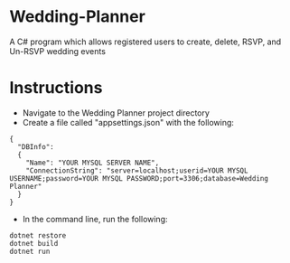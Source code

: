 # Wedding-Planner
A C# program which allows registered users to create, delete, RSVP, and Un-RSVP wedding events

# Instructions
* Navigate to the Wedding Planner project directory
* Create a file called "appsettings.json" with the following:

```
{
  "DBInfo":
  {
    "Name": "YOUR MYSQL SERVER NAME",
    "ConnectionString": "server=localhost;userid=YOUR MYSQL USERNAME;password=YOUR MYSQL PASSWORD;port=3306;database=Wedding Planner"
  }
}
```

* In the command line, run the following:

```
dotnet restore
dotnet build
dotnet run
````
